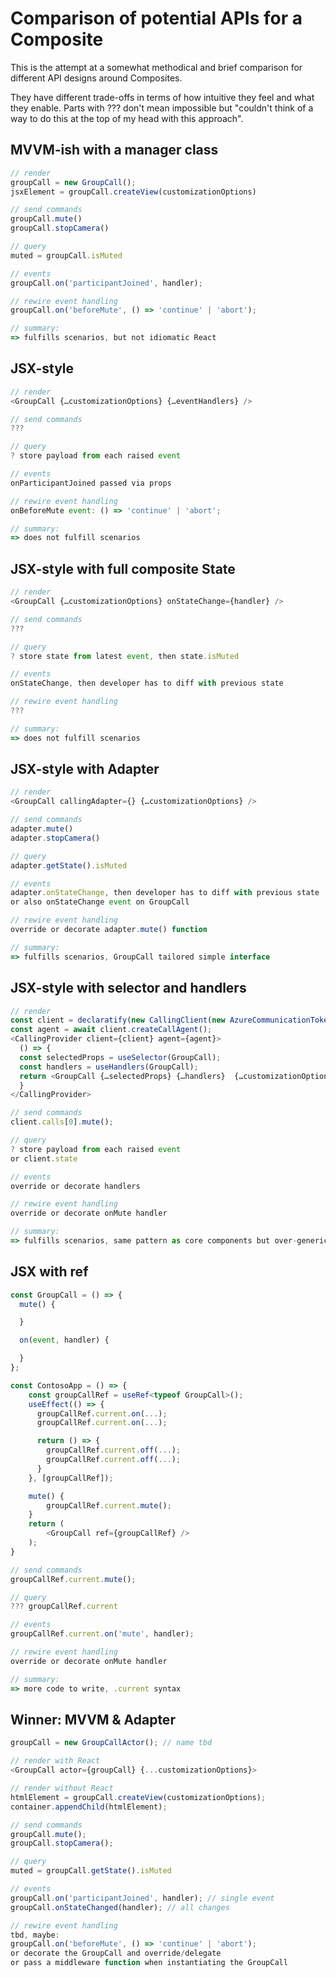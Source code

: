 # Comparison of potential APIs for a Composite

This is the attempt at a somewhat methodical and brief comparison for different API designs around Composites.

They have different trade-offs in terms of how intuitive they feel and what they enable. Parts with ??? don't mean impossible but "couldn't think of a way to do this at the top of my head with this approach".

## MVVM-ish with a manager class

```typescript
// render
groupCall = new GroupCall();
jsxElement = groupCall.createView(customizationOptions)

// send commands
groupCall.mute()
groupCall.stopCamera()

// query
muted = groupCall.isMuted

// events
groupCall.on('participantJoined', handler);

// rewire event handling
groupCall.on('beforeMute', () => 'continue' | 'abort');

// summary:
=> fulfills scenarios, but not idiomatic React
```

## JSX-style

```typescript
// render
<GroupCall {…customizationOptions} {…eventHandlers} />

// send commands
???

// query
? store payload from each raised event

// events
onParticipantJoined passed via props

// rewire event handling
onBeforeMute event: () => 'continue' | 'abort';

// summary:
=> does not fulfill scenarios
```

## JSX-style with full composite State

```typescript
// render
<GroupCall {…customizationOptions} onStateChange={handler} />

// send commands
???

// query
? store state from latest event, then state.isMuted

// events
onStateChange, then developer has to diff with previous state

// rewire event handling
???

// summary:
=> does not fulfill scenarios
```

## JSX-style with Adapter

```typescript
// render
<GroupCall callingAdapter={} {…customizationOptions} />

// send commands
adapter.mute()
adapter.stopCamera()

// query
adapter.getState().isMuted

// events
adapter.onStateChange, then developer has to diff with previous state
or also onStateChange event on GroupCall

// rewire event handling
override or decorate adapter.mute() function

// summary:
=> fulfills scenarios, GroupCall tailored simple interface
```

## JSX-style with selector and handlers

```typescript
// render
const client = declaratify(new CallingClient(new AzureCommunicationTokenCredential(token)));
const agent = await client.createCallAgent();
<CallingProvider client={client} agent={agent}>
  () => {
  const selectedProps = useSelector(GroupCall);
  const handlers = useHandlers(GroupCall);
  return <GroupCall {…selectedProps} {…handlers}  {…customizationOptions} />
  }
</CallingProvider>

// send commands
client.calls[0].mute();

// query
? store payload from each raised event
or client.state

// events
override or decorate handlers

// rewire event handling
override or decorate onMute handler

// summary:
=> fulfills scenarios, same pattern as core components but over-generic interface for multiple calls
```

## JSX with ref

```typescript
const GroupCall = () => {
  mute() {

  }

  on(event, handler) {

  }
};

const ContosoApp = () => {
    const groupCallRef = useRef<typeof GroupCall>();
    useEffect(() => {
      groupCallRef.current.on(...);
      groupCallRef.current.on(...);

      return () => {
        groupCallRef.current.off(...);
        groupCallRef.current.off(...);
      }
    }, [groupCallRef]);

    mute() {
        groupCallRef.current.mute();
    }
    return (
        <GroupCall ref={groupCallRef} />
    );
}

// send commands
groupCallRef.current.mute();

// query
??? groupCallRef.current

// events
groupCallRef.current.on('mute', handler);

// rewire event handling
override or decorate onMute handler

// summary:
=> more code to write, .current syntax
```

## Winner: MVVM & Adapter

```typescript
groupCall = new GroupCallActor(); // name tbd

// render with React 
<GroupCall actor={groupCall} {...customizationOptions}>

// render without React
htmlElement = groupCall.createView(customizationOptions);
container.appendChild(htmlElement);

// send commands
groupCall.mute();
groupCall.stopCamera();

// query
muted = groupCall.getState().isMuted

// events
groupCall.on('participantJoined', handler); // single event
groupCall.onStateChanged(handler); // all changes

// rewire event handling
tbd, maybe:
groupCall.on('beforeMute', () => 'continue' | 'abort');
or decorate the GroupCall and override/delegate
or pass a middleware function when instantiating the GroupCall
```